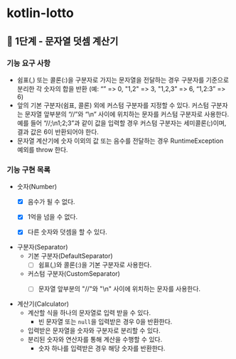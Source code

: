 # kotlin-lotto

## 🚀 1단계 - 문자열 덧셈 계산기

### 기능 요구 사항

- 쉼표(,) 또는 콜론(:)을 구분자로 가지는 문자열을 전달하는 경우 구분자를 기준으로 분리한 각 숫자의 합을 반환 (예: “” => 0, "1,2" => 3, "1,2,3" => 6, “1,2:3” => 6)
- 앞의 기본 구분자(쉼표, 콜론) 외에 커스텀 구분자를 지정할 수 있다. 커스텀 구분자는 문자열 앞부분의 “//”와 “\n” 사이에 위치하는 문자를 커스텀 구분자로 사용한다. 예를 들어 “//;\n1;2;3”과
  같이 값을 입력할 경우 커스텀 구분자는 세미콜론(;)이며, 결과 값은 6이 반환되어야 한다.
- 문자열 계산기에 숫자 이외의 값 또는 음수를 전달하는 경우 RuntimeException 예외를 throw 한다.

### 기능 구현 목록

- 숫자(Number)
    - [x] 음수가 될 수 없다.
    - [x] 1억을 넘을 수 없다.
    - [x] 다른 숫자와 덧셈을 할 수 있다.


- 구분자(Separator)
    - 기본 구분자(DefaultSeparator)
        - [ ] 쉼표(,)와 콜론(:)을 기본 구분자로 사용한다.
    - 커스텀 구분자(CustomSeparator)
        - [ ] 문자열 앞부분의 "//"와 "\n" 사이에 위치하는 문자를 사용한다.


- 계산기(Calculator)
    - 계산할 식을 하나의 문자열로 입력 받을 수 있다.
        - 빈 문자열 또는 `null`을 입력받은 경우 0을 반환한다.
    - 입력받은 문자열을 숫자와 구분자로 분리할 수 있다.
    - 분리된 숫자와 연산자를 통해 계산을 수행할 수 있다.
        - 숫자 하나를 입력받은 경우 해당 숫자를 반환한다.
